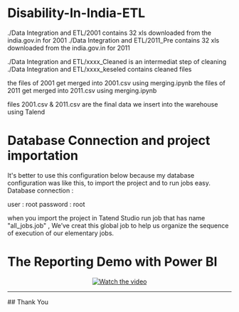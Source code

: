 # Disability-In-India-ETL

./Data Integration and ETL/2001 contains 32 xls downloaded from the india.gov.in for 2001
./Data Integration and ETL/2011_Pre contains 32 xls downloaded from the india.gov.in for 2011

./Data Integration and ETL/xxxx_Cleaned is an intermediat step of cleaning ./Data Integration and ETL/xxxx_keseled contains cleaned files

the files of 2001 get merged into 2001.csv using merging.ipynb
the files of 2011 get merged into 2011.csv using merging.ipynb

files 2001.csv & 2011.csv are the final data we insert into the warehouse using Talend

# Database Connection and project importation

It's better to use this configuration below because my database configuration was like this, to import the project and to run jobs easy.
Database connection :

user : root
password : root

when you import the project in Tatend Studio run job that has name "all_jobs.job" , We’ve creat this global job to help us organize the sequence of execution of our elementary jobs.

# The Reporting Demo with Power BI 
<center>
  
[![Watch the video](https://i9.ytimg.com/vi/41ObhrmWKLo/mq1.jpg?sqp=CJ7qh_EF&rs=AOn4CLDB_nv6eB-LTs1fpfalytIu39MeGg)](https://www.youtube.com/watch?v=41ObhrmWKLo&feature=youtu.be)
 
</center>


<hr>
## Thank You
